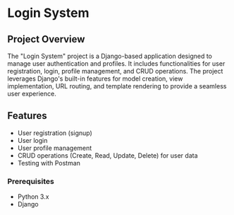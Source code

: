 # Login System

## Project Overview

The "Login System" project is a Django-based application designed to manage user authentication and profiles. It includes functionalities for user registration, login, profile management, and CRUD operations. The project leverages Django's built-in features for model creation, view implementation, URL routing, and template rendering to provide a seamless user experience.

## Features

- User registration (signup)
- User login
- User profile management
- CRUD operations (Create, Read, Update, Delete) for user data
- Testing with Postman

### Prerequisites

- Python 3.x
- Django
